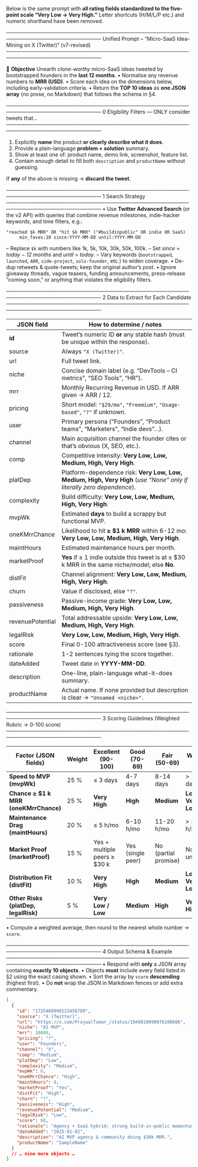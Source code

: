 Below is the same prompt with **all rating fields standardized to the five-point scale “Very Low → Very High.”**
Letter shortcuts (H/M/L/P etc.) and numeric shorthand have been removed.

────────────────────────────────────────────────────────────────────────────
Unified Prompt – “Micro-SaaS Idea-Mining on X (Twitter)” (v7-revised)
────────────────────────────────────────────────────────────────────────────

🎯 **Objective**
Unearth _clone-worthy_ micro-SaaS ideas tweeted by bootstrapped founders in the **last 12 months**.
• Normalise any revenue numbers to **MRR (USD)**.
• Score each idea on the dimensions below, including early-validation criteria.
• Return the **TOP 10 ideas** as **one JSON array** (no prose, no Markdown) that follows the schema in §4.

────────────────────────────────────────────────────────────────────────────
0 Eligibility Filters — ONLY consider tweets that…
────────────────────────────────────────────────────────────────────────────

1. Explicitly **name** the product **or clearly describe what it does**.
2. Provide a plain-language **problem + solution** summary.
3. Show at least one of: product name, demo link, screenshot, feature list.
4. Contain enough detail to fill both `description` and `productName` without guessing.

If **any** of the above is missing → **discard the tweet**.

────────────────────────────────────────────────────────────────────────────
1 Search Strategy
────────────────────────────────────────────────────────────────────────────
• Use **Twitter Advanced Search** (or the v2 API) with queries that combine revenue milestones, indie-hacker keywords, and time filters, e.g.:

```
"reached $k MRR" OR "hit $k MRR" ("#buildinpublic" OR indie OR SaaS)
     min_faves:10 since:YYYY-MM-DD until:YYYY-MM-DD
```

– Replace `$k` with numbers like 1k, 5k, 10k, 30k, 50k, 100k.
– Set _since_ = _today − 12 months_ and _until_ = _today_.
– Vary keywords (`bootstrapped`, `launched`, `ARR`, `side-project`, `solo-founder`, etc.) to widen coverage.
• De-dup retweets & quote-tweets; keep the original author’s post.
• Ignore giveaway threads, vague teasers, funding announcements, press-release “coming soon,” or anything that violates the eligibility filters.

────────────────────────────────────────────────────────────────────────────
2 Data to Extract for Each Candidate
────────────────────────────────────────────────────────────────────────────

| JSON field       | How to determine / notes                                                                                               |
| ---------------- | ---------------------------------------------------------------------------------------------------------------------- |
| **id**           | Tweet’s numeric ID **or** any stable hash (must be unique within the response).                                        |
| source           | Always `"X (Twitter)"`.                                                                                                |
| url              | Full tweet link.                                                                                                       |
| niche            | Concise domain label (e.g. “DevTools – CI metrics”, “SEO Tools”, “HR”).                                                |
| mrr              | Monthly Recurring Revenue in USD. If ARR given → ARR / 12.                                                             |
| pricing          | Short model: `"$29/mo"`, `"Freemium"`, `"Usage-based"`, `"?"` if unknown.                                              |
| user             | Primary persona (“Founders”, “Product teams”, “Marketers”, “Indie devs”…).                                             |
| channel          | Main acquisition channel the founder cites or that’s obvious (X, SEO, etc.).                                           |
| comp             | Competitive intensity: **Very Low, Low, Medium, High, Very High**.                                                     |
| platDep          | Platform-dependence risk: **Very Low, Low, Medium, High, Very High** (_use “None” only if literally zero dependence_). |
| complexity       | Build difficulty: **Very Low, Low, Medium, High, Very High**.                                                          |
| mvpWk            | Estimated **days** to build a scrappy but functional MVP.                                                              |
| oneKMrrChance    | Likelihood to hit **≥ \$1 k MRR** within 6-12 mo: **Very Low, Low, Medium, High, Very High**.                          |
| maintHours       | Estimated maintenance hours per month.                                                                                 |
| marketProof      | **Yes** if ≥ 1 indie outside this tweet is at ≥ \$30 k MRR in the same niche/model; else **No**.                       |
| distFit          | Channel alignment: **Very Low, Low, Medium, High, Very High**.                                                         |
| churn            | Value if disclosed, else `"?"`.                                                                                        |
| passiveness      | Passive-income grade: **Very Low, Low, Medium, High, Very High**.                                                      |
| revenuePotential | Total addressable upside: **Very Low, Low, Medium, High, Very High**.                                                  |
| legalRisk        | **Very Low, Low, Medium, High, Very High**.                                                                            |
| score            | Final 0-100 attractiveness score (see §3).                                                                             |
| rationale        | 1-2 sentences tying the score together.                                                                                |
| dateAdded        | Tweet date in **YYYY-MM-DD**.                                                                                          |
| description      | One-line, plain-language what-it-does summary.                                                                         |
| productName      | Actual name. If none provided but description is clear → `"Unnamed <niche>"`.                                          |

────────────────────────────────────────────────────────────────────────────
3 Scoring Guidelines (Weighted Rubric → 0-100 score)
────────────────────────────────────────────────────────────────────────────

| Factor (JSON fields)                   | Weight | Excellent (90-100)            | Good (70-89)      | Fair (50-69)         | Weak (< 50)        |
| -------------------------------------- | ------ | ----------------------------- | ----------------- | -------------------- | ------------------ |
| **Speed to MVP (mvpWk)**               | 25 %   | ≤ 3 days                      | 4-7 days          | 8-14 days            | > 14 days          |
| **Chance ≥ \$1 k MRR (oneKMrrChance)** | 25 %   | **Very High**                 | **High**          | **Medium**           | **Low / Very Low** |
| **Maintenance Drag (maintHours)**      | 20 %   | ≤ 5 h/mo                      | 6-10 h/mo         | 11-20 h/mo           | > 20 h/mo          |
| **Market Proof (marketProof)**         | 15 %   | Yes + multiple peers ≥ \$30 k | Yes (single peer) | No (partial promise) | No + unproven      |
| **Distribution Fit (distFit)**         | 10 %   | **Very High**                 | **High**          | **Medium**           | **Low / Very Low** |
| **Other Risks (platDep, legalRisk)**   | 5 %    | **Very Low / Low**            | **Medium**        | **High**             | **Very High**      |

• Compute a weighted average, then round to the nearest whole number → `score`.

────────────────────────────────────────────────────────────────────────────
4 Output Schema & Example
────────────────────────────────────────────────────────────────────────────
• Respond with **only** a JSON array containing **exactly 10 objects**.
• Objects **must** include every field listed in §2 using the exact casing shown.
• Sort the array by `score` **descending** (highest first).
• Do **not** wrap the JSON in Markdown fences or add extra commentary.

```json
[
  {
    "id": "1725468990123456789",
    "source": "X (Twitter)",
    "url": "https://x.com/PrajwalTomar_/status/1949810090976100686",
    "niche": "AI MVP",
    "mrr": 30000,
    "pricing": "?",
    "user": "Founders",
    "channel": "X",
    "comp": "Medium",
    "platDep": "Low",
    "complexity": "Medium",
    "mvpWk": 6,
    "oneKMrrChance": "High",
    "maintHours": 8,
    "marketProof": "Yes",
    "distFit": "High",
    "churn": "?",
    "passiveness": "High",
    "revenuePotential": "Medium",
    "legalRisk": "Low",
    "score": 80,
    "rationale": "Agency + SaaS hybrid; strong build-in-public momentum.",
    "dateAdded": "2025-01-02",
    "description": "AI MVP agency & community doing $30k MRR.",
    "productName": "SampleName"
  }
  // … nine more objects …
]
```
